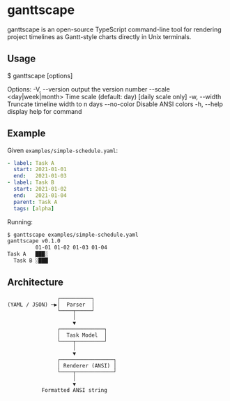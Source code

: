  # ganttscape

 ganttscape is an open-source TypeScript command-line tool for rendering project timelines as Gantt-style charts directly in Unix terminals.

## Usage

  $ ganttscape [options] <file>

Options:
  -V, --version           output the version number
  --scale <day|week|month>  Time scale (default: day) [daily scale only]
  -w, --width <n>         Truncate timeline width to n days
  --no-color              Disable ANSI colors
  -h, --help              display help for command

## Example

Given `examples/simple-schedule.yaml`:
```yaml
- label: Task A
  start: 2021-01-01
  end:   2021-01-03
- label: Task B
  start: 2021-01-02
  end:   2021-01-04
  parent: Task A
  tags: [alpha]
```
Running:
```bash
$ ganttscape examples/simple-schedule.yaml
ganttscape v0.1.0
         01-01 01-02 01-03 01-04
Task A   ███░
  Task B ░███
```

 ## Architecture

 ```
                 ┌──────────┐
 (YAML / JSON) ─▶│  Parser  │
                 └────┬─────┘
                      │
                      ▼
                 ┌──────────────┐
                 │  Task Model  │
                 └────┬─────────┘
                      │
                      ▼
                 ┌─────────────────┐
                 │ Renderer (ANSI) │
                 └────┬────────────┘
                      │
                      ▼
            Formatted ANSI string
 ```